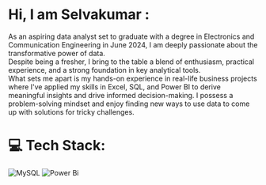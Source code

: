 # Hi, I am Selvakumar :
As an aspiring data analyst set to graduate with a degree in Electronics and Communication Engineering in June 2024, I am deeply passionate about the transformative power of data.<br>Despite being a fresher, I bring to the table a blend of enthusiasm, practical experience, and a strong foundation in key analytical tools.<br>What sets me apart is my hands-on experience in real-life business projects where I've applied my skills in Excel,  SQL,  and Power BI to derive meaningful insights and drive informed decision-making. I possess a problem-solving mindset and enjoy finding new ways to use data to come up with solutions for tricky challenges.

# 💻 Tech Stack:
 ![MySQL](https://img.shields.io/badge/mysql-%2300000f.svg?style=flat-square&logo=mysql&logoColor=white)   ![Power Bi](https://img.shields.io/badge/power_bi-F2C811?style=flat-square&logo=powerbi&logoColor=black)

